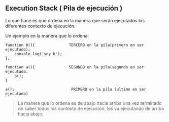 ## Execution Stack ( Pila de ejecución )

Lo que hace es que ordena en la manera que serán ejecutados los diferentes contexto de ejecución.

Un ejemplo en la manera que lo ordena:

~~~
function b(){               TERCERO en la pila(primero en ser ejecutado);
    console.log('soy b');
};

function a(){               SEGUNDO en la pila(segundo en ser ejecutado.
    b();
}

a();                         PRIMERO en la pila (ultimo en ser ejecutado)
~~~

> La manera que lo ordena es de abajo hacia arriba una vez terminado de saber todos los contexto de ejecución, los va ejecutando de arriba hacia abajo.
